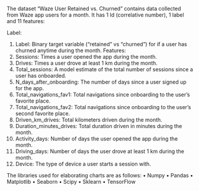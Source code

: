 The dataset “Waze User Retained vs. Churned” contains data collected from Waze app users for a month. It has 1 Id
(correlative number), 1 label and 11 features:

Label:
1. Label: Binary target variable (“retained” vs “churned”) for if a user has churned anytime during the month.
Features:
1. Sessions: Times a user opened the app during the month.
2. Drives: Times a user drove at least 1 km during the month.
3. Total_sessions: A model estimate of the total number of sessions since a user has onboarded.
4. N_days_after_onboarding: The number of days since a user signed up for the app.
5. Total_navigations_fav1: Total navigations since onboarding to the user’s favorite place.
6. Total_navigations_fav2: Total navigations since onboarding to the user’s second favorite place.
7. Driven_km_drives: Total kilometers driven during the month.
8. Duration_minutes_drives: Total duration driven in minutes during the month.
9. Activity_days: Number of days the user opened the app during the month.
10. Driving_days: Number of days the user drove at least 1 km during the month.
11. Device: The type of device a user starts a session with.


The libraries used for elaborating charts are as follows:
• Numpy
• Pandas
• Matplotlib
• Seaborn
• Scipy
• Sklearn
• TensorFlow
